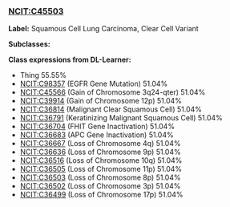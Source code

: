 
### [NCIT:C45503](http://purl.obolibrary.org/obo/NCIT_C45503)
**Label:** Squamous Cell Lung Carcinoma, Clear Cell Variant

**Subclasses:** 

**Class expressions from DL-Learner:**

- Thing 55.55%
- [NCIT:C98357](http://purl.obolibrary.org/obo/NCIT_C98357) (EGFR Gene Mutation) 51.04%
- [NCIT:C45566](http://purl.obolibrary.org/obo/NCIT_C45566) (Gain of Chromosome 3q24-qter) 51.04%
- [NCIT:C39914](http://purl.obolibrary.org/obo/NCIT_C39914) (Gain of Chromosome 12p) 51.04%
- [NCIT:C36814](http://purl.obolibrary.org/obo/NCIT_C36814) (Malignant Clear Squamous Cell) 51.04%
- [NCIT:C36791](http://purl.obolibrary.org/obo/NCIT_C36791) (Keratinizing Malignant Squamous Cell) 51.04%
- [NCIT:C36704](http://purl.obolibrary.org/obo/NCIT_C36704) (FHIT Gene Inactivation) 51.04%
- [NCIT:C36683](http://purl.obolibrary.org/obo/NCIT_C36683) (APC Gene Inactivation) 51.04%
- [NCIT:C36667](http://purl.obolibrary.org/obo/NCIT_C36667) (Loss of Chromosome 4q) 51.04%
- [NCIT:C36636](http://purl.obolibrary.org/obo/NCIT_C36636) (Loss of Chromosome 9p) 51.04%
- [NCIT:C36516](http://purl.obolibrary.org/obo/NCIT_C36516) (Loss of Chromosome 10q) 51.04%
- [NCIT:C36505](http://purl.obolibrary.org/obo/NCIT_C36505) (Loss of Chromosome 11p) 51.04%
- [NCIT:C36503](http://purl.obolibrary.org/obo/NCIT_C36503) (Loss of Chromosome 8p) 51.04%
- [NCIT:C36502](http://purl.obolibrary.org/obo/NCIT_C36502) (Loss of Chromosome 3p) 51.04%
- [NCIT:C36499](http://purl.obolibrary.org/obo/NCIT_C36499) (Loss of Chromosome 17p) 51.04%


